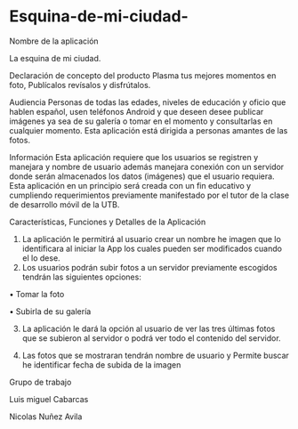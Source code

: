 # Esquina-de-mi-ciudad-
Nombre de la aplicación  

La esquina de mi ciudad. 

Declaración de concepto del producto 
Plasma tus mejores momentos en  foto, Publícalos revísalos y disfrútalos.

  Audiencia 
Personas de todas las edades, niveles de educación y oficio que hablen español, usen teléfonos Android y que deseen desee publicar imágenes ya sea de su galería  o tomar  en el momento y consultarlas en cualquier momento.
Esta aplicación está dirigida  a personas amantes de las fotos. 

Información
Esta aplicación requiere que los usuarios se registren y manejara y nombre de usuario además manejara conexión con un servidor donde serán almacenados los datos (imágenes) que el usuario  requiera.
Esta aplicación en un principio será creada  con un fin educativo y cumpliendo requerimientos previamente manifestado por  el tutor  de la clase de desarrollo móvil de la UTB.

Características, Funciones y Detalles de la Aplicación

1.	La aplicación le permitirá al usuario crear un nombre he imagen  que lo identificara  al iniciar la App los cuales pueden ser modificados cuando el lo dese.
2.	Los  usuarios podrán subir fotos a un servidor previamente escogidos tendrán las siguientes opciones:

•	Tomar la foto 

•	Subirla de su galería 

3.	La aplicación le dará la opción  al usuario de ver las tres últimas fotos que se subieron al servidor  o podrá ver  todo el contenido del servidor.

4.	Las fotos que  se mostraran tendrán nombre de usuario y Permite buscar he identificar  fecha  de subida  de la imagen 


                                   


     	
Grupo de trabajo 

 Luis miguel Cabarcas 
 
Nicolas Nuñez Avila 
